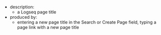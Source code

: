 - description:
	- a Logseq page title
- produced by:
	- entering a new page title in the Search or Create Page field, typing a page link with a new page title